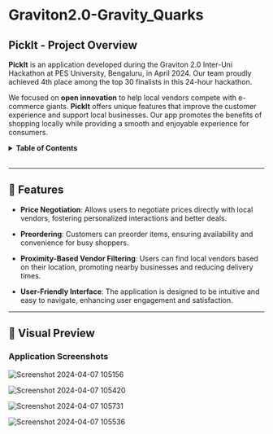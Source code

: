 # Graviton2.0-Gravity_Quarks

## **PickIt** -  Project Overview

**PickIt** is an application developed during the Graviton 2.0 Inter-Uni Hackathon at PES University, Bengaluru, in April 2024. Our team proudly achieved 4th place among the top 30 finalists in this 24-hour hackathon.

We focused on **open innovation** to help local vendors compete with e-commerce giants. **PickIt** offers unique features that improve the customer experience and support local businesses. Our app promotes the benefits of shopping locally while providing a smooth and enjoyable experience for consumers.

<details>
  <summary><b>Table of Contents</b></summary>

  - [Features](#features)
  - [Visual Preview](#visual-preview)
</details>
<br>

---

## 🌟 Features

- **Price Negotiation**: Allows users to negotiate prices directly with local vendors, fostering personalized interactions and better deals.
  
- **Preordering**: Customers can preorder items, ensuring availability and convenience for busy shoppers.
  
- **Proximity-Based Vendor Filtering**: Users can find local vendors based on their location, promoting nearby businesses and reducing delivery times.

- **User-Friendly Interface**: The application is designed to be intuitive and easy to navigate, enhancing user engagement and satisfaction.

---

## 📸 Visual Preview


### Application Screenshots

![Screenshot 2024-04-07 105156](https://github.com/user-attachments/assets/96f58330-949d-43fc-ace8-15575a4e76d4)

![Screenshot 2024-04-07 105420](https://github.com/user-attachments/assets/c05b276d-a6d5-47fd-be0e-369c1a946686)

![Screenshot 2024-04-07 105731](https://github.com/user-attachments/assets/c54fa133-3dcd-45fb-8685-765d2e13c239)

![Screenshot 2024-04-07 105536](https://github.com/user-attachments/assets/de5e48e2-ab07-4a0d-946b-1b73547884bb)






